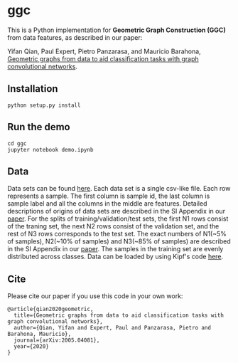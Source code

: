 # ggc

This is a Python implementation for **Geometric Graph Construction (GGC)** from data features, as described in our paper:
 
Yifan Qian, Paul Expert, Pietro Panzarasa, and Mauricio Barahona, [Geometric graphs from data to aid classification tasks with graph convolutional networks](https://arxiv.org/abs/2005.04081).


Installation
------------

```python setup.py install```

Run the demo
------------
```
cd ggc
jupyter notebook demo.ipynb
```
Data
------------
Data sets can be found [here](https://github.com/haczqyf/ggc/tree/master/ggc/data). Each data set is a single csv-like file. Each row represents a sample. The first column is sample id, the last column is sample label and all the columns in the middle are features. Detailed descriptions of origins of data sets are described in the SI Appendix in our [paper](https://arxiv.org/abs/2005.04081). For the splits of training/validation/test sets, the first N1 rows consist of the traning set, the next N2 rows consist of the validation set, and the rest of N3 rows corresponds to the test set. The exact numbers of N1(~5% of samples), N2(~10% of samples) and N3(~85% of samples) are described in the SI Appendix in our [paper](https://arxiv.org/abs/2005.04081). The samples in the training set are evenly distributed across classes. Data can be loaded by using Kipf's code [here](https://github.com/tkipf/keras-gcn/blob/eb89564a0e865640c11283991685d80c84bc602a/kegra/utils.py#L15).

Cite
------------
Please cite our paper if you use this code in your own work:
```
@article{qian2020geometric,
  title={Geometric graphs from data to aid classification tasks with graph convolutional networks},
  author={Qian, Yifan and Expert, Paul and Panzarasa, Pietro and Barahona, Mauricio},
  journal={arXiv:2005.04081},
  year={2020}
}
```
